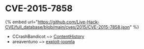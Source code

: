 # CVE-2015-7858
{% embed url="https://github.com/Live-Hack-CVE/full_database/blob/main/cves/2015/CVE-2015-7858.json" %}

* CCrashBandicot ~> [ContentHistory](https://www.alice-snow.ru/2015/database/cve-2015-7858/contenthistory-ccrashbandicot)
* areaventuno ~> [exploit-joomla](https://www.alice-snow.ru/2015/database/cve-2015-7858/exploit-joomla-areaventuno)